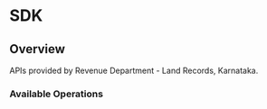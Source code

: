 # SDK

## Overview

APIs provided by Revenue Department - Land Records, Karnataka.

### Available Operations

